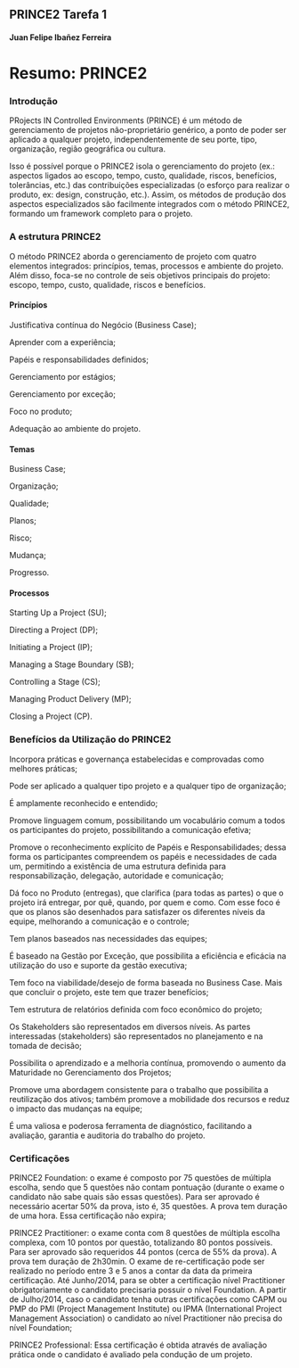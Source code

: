 <h2>PRINCE2 Tarefa 1</h2>

<h4>Juan Felipe Ibañez Ferreira</h4>

# Resumo: PRINCE2 

<h3>Introdução</h3>

PRojects IN Controlled Environments (PRINCE) é um método de gerenciamento de projetos não-proprietário genérico, a ponto de poder ser aplicado a qualquer projeto, independentemente de seu porte, tipo, organização, região geográfica ou cultura.

Isso é possível porque o PRINCE2 isola o gerenciamento do projeto (ex.: aspectos ligados ao escopo, tempo, custo, qualidade, riscos, benefícios, tolerâncias, etc.) das contribuições especializadas (o esforço para realizar o produto, ex: design, construção, etc.). Assim, os métodos de produção dos aspectos especializados são facilmente integrados com o método PRINCE2, formando um framework completo para o projeto.

<h3>A estrutura PRINCE2</h3>
O método PRINCE2 aborda o gerenciamento de projeto com quatro elementos integrados: princípios, temas, processos e ambiente do projeto. Além disso, foca-se no controle de seis objetivos principais do projeto: escopo, tempo, custo, qualidade, riscos e benefícios.

<h4>Princípios</h4>

Justificativa contínua do Negócio (Business Case);

Aprender com a experiência;

Papéis e responsabilidades definidos;

Gerenciamento por estágios;

Gerenciamento por exceção;

Foco no produto;

Adequação ao ambiente do projeto.

<h4>Temas</h4>

Business Case;

Organização;

Qualidade;

Planos;

Risco;

Mudança;

Progresso.

<h4>Processos</h4>

Starting Up a Project (SU);

Directing a Project (DP);

Initiating a Project (IP);

Managing a Stage Boundary (SB);

Controlling a Stage (CS);

Managing Product Delivery (MP);

Closing a Project (CP).

<h3>Benefícios da Utilização do PRINCE2</h3>

Incorpora práticas e governança estabelecidas e comprovadas como melhores práticas;

Pode ser aplicado a qualquer tipo projeto e a qualquer tipo de organização;

É amplamente reconhecido e entendido;

Promove linguagem comum, possibilitando um vocabulário comum a todos os participantes do projeto, possibilitando a comunicação efetiva;

Promove o reconhecimento explícito de Papéis e Responsabilidades; dessa forma os participantes compreendem os papéis e necessidades de cada um, permitindo a existência de uma estrutura definida para responsabilização, delegação, autoridade e comunicação;

Dá foco no Produto (entregas), que clarifica (para todas as partes) o que o projeto irá entregar, por quê, quando, por quem e como. Com esse foco é que os planos são desenhados para satisfazer os diferentes níveis da equipe, melhorando a comunicação e o controle;

Tem planos baseados nas necessidades das equipes;

É baseado na Gestão por Exceção, que possibilita a eficiência e eficácia na utilização do uso e suporte da gestão executiva;

Tem foco na viabilidade/desejo de forma baseada no Business Case. Mais que concluir o projeto, este tem que trazer benefícios;

Tem estrutura de relatórios definida com foco econômico do projeto;

Os Stakeholders são representados em diversos níveis. As partes interessadas (stakeholders) são representados no planejamento e na tomada de decisão;

Possibilita o aprendizado e a melhoria contínua, promovendo o aumento da Maturidade no Gerenciamento dos Projetos;

Promove uma abordagem consistente para o trabalho que possibilita a reutilização dos ativos; também promove a mobilidade dos recursos e reduz o impacto das mudanças na equipe;

É uma valiosa e poderosa ferramenta de diagnóstico, facilitando a avaliação, garantia e auditoria do trabalho do projeto.

<h3>Certificações</h3>

PRINCE2 Foundation: o exame é composto por 75 questões de múltipla escolha, sendo que 5 questões não contam pontuação (durante o exame o candidato não sabe quais são essas questões). Para ser aprovado é necessário acertar 50% da prova, isto é, 35 questões. A prova tem duração de uma hora. Essa certificação não expira;

PRINCE2 Practitioner: o exame conta com 8 questões de múltipla escolha complexa, com 10 pontos por questão, totalizando 80 pontos possíveis. Para ser aprovado são requeridos 44 pontos (cerca de 55% da prova). A prova tem duração de 2h30min. O exame de re-certificação pode ser realizado no período entre 3 e 5 anos a contar da data da primeira certificação. Até Junho/2014, para se obter a certificação nível Practitioner obrigatoriamente o candidato precisaria possuir o nível Foundation. A partir de Julho/2014, caso o candidato tenha outras certificações como CAPM ou PMP do PMI (Project Management Institute) ou IPMA (International Project Management Association) o candidato ao nível Practitioner não precisa do nível Foundation;

PRINCE2 Professional: Essa certificação é obtida através de avaliação prática onde o candidato é avaliado pela condução de um projeto.

